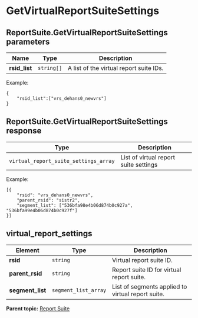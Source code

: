 # GetVirtualReportSuiteSettings

 

## ReportSuite.GetVirtualReportSuiteSettings parameters

|Name|Type|Description|
|----|----|-----------|
| **rsid_list** | `string[]` | A list of the virtual report suite IDs. |

Example:
```
{
    "rsid_list":["vrs_dehans0_newvrs"]
}
```

## ReportSuite.GetVirtualReportSuiteSettings response

|Type|Description|
|----|-----------|
| `virtual_report_suite_settings_array` | List of virtual report suite settings |

Example:
```
[{
    "rsid": "vrs_dehans0_newvrs",
    "parent_rsid": "sistr2",
    "segment_list": ["536bfa98e4b06d874b0c927a", "536bfa99e4b06d874b0c927f"]
}]
```

## virtual_report_settings

|Element|Type|Description|
|-------|----|-----------|
| **rsid** | `string` | Virtual report suite ID. |
|**parent_rsid** | `string` | Report suite ID for virtual report suite. |
| **segment_list** | `segment_list_array` | List of segments applied to virtual report suite. |

**Parent topic:** [Report Suite](../../methods/report_suite/r_methods_reportsuite.md)

